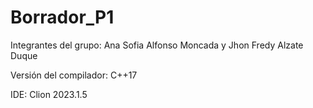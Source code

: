 # Borrador_P1
Integrantes del grupo:
Ana Sofia Alfonso Moncada y Jhon Fredy Alzate Duque

Versión del compilador:  C++17

IDE: Clion 2023.1.5

